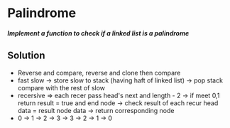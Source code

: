 # Palindrome

##### Implement a function to check if a linked list is a palindrome

## Solution
- Reverse and compare, reverse and clone then compare
- fast slow -> store slow to stack (having haft of linked list) -> pop stack compare with the rest of slow
- recersive => each recer pass head's next and length - 2 -> if meet 0,1 return result = true and end node ->
check result of each recur head data = result node data -> return corresponding node
- 0 -> 1 -> 2 -> 3 -> 3 -> 2 -> 1 -> 0